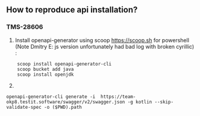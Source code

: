 ## How to reproduce api installation?
### TMS-28606

1. Install openapi-generator using scoop https://scoop.sh for powershell (Note Dmitry E: js version unfortunately had bad log with broken cyrillic) :
```
    scoop install openapi-generator-cli
    scoop bucket add java
    scoop install openjdk
```
2. 
```
openapi-generator-cli generate -i  https://team-okp8.testit.software/swagger/v2/swagger.json -g kotlin --skip-validate-spec -o ($PWD).path
```
